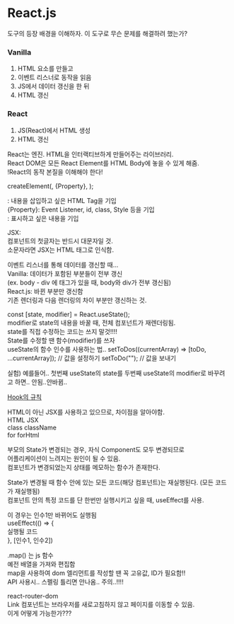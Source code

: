 # React.js

도구의 등장 배경을 이해하자. 이 도구로 무슨 문제를 해결하려 했는가?

### Vanilla

1. HTML 요소를 만들고
2. 이벤트 리스너로 동작을 읽음
3. JS에서 데이터 갱신을 한 뒤
4. HTML 갱신

### React

1. JS(React)에서 HTML 생성
2. HTML 갱신

React는 엔진. HTML을 인터랙티브하게 만들어주는 라이브러리.<br/>
React DOM은 모든 React Element를 HTML Body에 놓을 수 있게 해줌.<br/>
!React의 동작 본질을 이해해야 한다!<br/>

createElement(<HTML Tag>, {Property}, <Content>);<br/>

<HTML Tag>: 내용을 삽입하고 싶은 HTML Tag을 기입<br/>
{Property}: Event Listener, id, class, Style 등을 기입<br/>
<Content>: 표시하고 싶은 내용을 기입<br/>

JSX:<br/>
컴포넌트의 첫글자는 반드시 대문자일 것.<br/>
소문자라면 JSX는 HTML 태그로 인식함.<br/>

이벤트 리스너를 통해 데이터를 갱신할 때...<br/>
Vanilla: 데이터가 포함된 부분들이 전부 갱신<br/>
(ex. body - div 에 태그가 있을 때, body와 div가 전부 갱신됨)<br/>
React.js: 바뀐 부분만 갱신함<br/>
기존 렌더링과 다음 렌더링의 차이 부분만 갱신하는 것.<br/>

const [state, modifier] = React.useState(<state>);<br/>
modifier로 state의 내용을 바꿀 때, 전체 컴포넌트가 재렌더링됨.<br/>
state를 직접 수정하는 코드는 쓰지 말것!!!!<br/>
State를 수정할 땐 함수(modifier)를 쓰자<br/>
useState의 함수 인수를 사용하는 법..
setToDos((currentArray) => [toDo, ...currentArray]); // 값을 설정하기
setToDo(""); // 값을 보내기

실험) 예를들어.. 첫번째 useState의 state를 두번째 useState의 modifier로 바꾸려고 하면.. 안됨..안바뀜..

[Hook의 규칙](https://ko.reactjs.org/docs/hooks-rules.html#explanation)<br/>

HTML이 아닌 JSX를 사용하고 있으므로, 차이점을 알아야함.<br/>
HTML JSX<br/>
class className<br/>
for forHtml<br/>

부모의 State가 변경되는 경우, 자식 Component도 모두 변경되므로<br/>
어플리케이션이 느려지는 원인이 될 수 있음.<br/>
컴포넌트가 변경되었는지 상태를 메모하는 함수가 존재한다.<br/>

State가 변경될 때 함수 안에 있는 모든 코드(해당 컴포넌트)는 재실행된다. (모든 코드가 재실행됨)<br/>
컴포넌트 안의 특정 코드를 단 한번만 실행시키고 싶을 때, useEffect를 사용.<br/>

이 경우는 인수1만 바뀌어도 실행됨<br/>
useEffect(() => {<br/>
실행될 코드<br/>
}, [인수1, 인수2])<br/>

.map() 는 js 함수<br/>
예전 배열을 가져와 편집함<br/>
map을 사용하여 dom 엘리먼트를 작성할 땐 꼭 고유값, ID가 필요함!!<br/>
API 사용시.. 스펠링 틀리면 안나옴.. 주의..!!!!<br/>

react-router-dom<br/>
Link 컴포넌트는 브라우저를 새로고침하지 않고 페이지를 이동할 수 있음.<br/>
이게 어떻게 가능한가???<br/>
